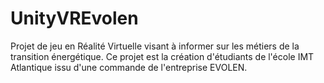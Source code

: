 # UnityVREvolen

Projet de jeu en Réalité Virtuelle visant à informer sur les métiers de la transition énergétique.
Ce projet est la création d'étudiants de l'école IMT Atlantique issu d'une commande de l'entreprise EVOLEN.


